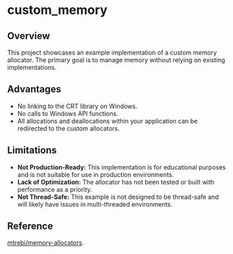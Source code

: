 # custom_memory

## Overview

This project showcases an example implementation of a custom memory allocator. The primary goal is to manage memory without relying on existing implementations.

## Advantages

- No linking to the CRT library on Windows.
- No calls to Windows API functions.
- All allocations and deallocations within your application can be redirected to the custom allocators.

## Limitations

- **Not Production-Ready:** This implementation is for educational purposes and is not suitable for use in production environments.
- **Lack of Optimization:** The allocator has not been tested or built with performance as a priority.
- **Not Thread-Safe:** This example is not designed to be thread-safe and will likely have issues in multi-threaded environments.

## Reference

[mtrebi/memory-allocators](https://github.com/mtrebi/memory-allocators).
